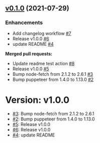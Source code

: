 #

#

#

## [v0.1.0](https://github.com/edplato/linkCrawl/tree/v0.1.0) (2021-07-29)

### Enhancements

- Add changelog workflow [\#7](https://github.com/edplato/linkCrawl/pull/7)
- Release v1.0.0 [\#6](https://github.com/edplato/linkCrawl/pull/6)
- update README [\#4](https://github.com/edplato/linkCrawl/pull/4)

**Merged pull requests:**

- Update readme test action [\#8](https://github.com/edplato/linkCrawl/pull/8)
- Release v1.0.0 [\#5](https://github.com/edplato/linkCrawl/pull/5)
- Bump node-fetch from 2.1.2 to 2.6.1 [\#3](https://github.com/edplato/linkCrawl/pull/3)
- Bump puppeteer from 1.4.0 to 1.13.0 [\#2](https://github.com/edplato/linkCrawl/pull/2)

# Version: v1.0.0

* [#3](https://github.com/edplato/linkCrawl/pull/3): Bump node-fetch from 2.1.2 to 2.6.1
* [#2](https://github.com/edplato/linkCrawl/pull/2): Bump puppeteer from 1.4.0 to 1.13.0
* [#5](https://github.com/edplato/linkCrawl/pull/5): Release v1.0.0
* [#6](https://github.com/edplato/linkCrawl/pull/6): Release v1.0.0
* [#4](https://github.com/edplato/linkCrawl/pull/4): update README






